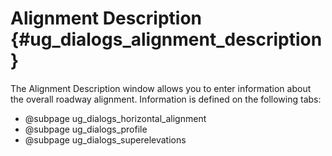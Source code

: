 Alignment Description {#ug_dialogs_alignment_description}
==============================================
The Alignment Description window allows you to enter information about the overall roadway alignment. Information is defined on the following tabs:
* @subpage ug_dialogs_horizontal_alignment
* @subpage ug_dialogs_profile
* @subpage ug_dialogs_superelevations
